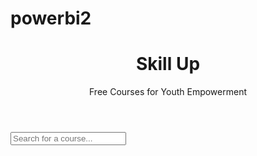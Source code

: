 # powerbi2
<!DOCTYPE html>
<html lang="en">
<head>
  <meta charset="UTF-8">
  <title>Skill Up - Free Courses</title>
  <link rel="stylesheet" href="style.css">
</head>
<body>
  <header>
    <h1>Skill Up</h1>
    <p>Free Courses for Youth Empowerment</p>
  </header>
  <main>
    <input type="text" id="search" placeholder="Search for a course...">
    <ul id="course-list"></ul>
  </main>
  <script src="script.js"></script>
</body>
</html>
